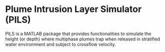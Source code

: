 # Plume Intrusion Layer Simulator (PILS)
PILS is a MATLAB package that provides functionalities to simulate the height (or depth) where multiphase plumes trap when released in stratified water enviromment and subject to crossflow velocity.
